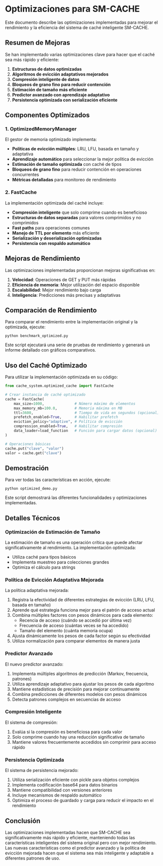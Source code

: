 # Optimizaciones para SM-CACHE

Este documento describe las optimizaciones implementadas para mejorar el rendimiento y la eficiencia del sistema de caché inteligente SM-CACHE.

## Resumen de Mejoras

Se han implementado varias optimizaciones clave para hacer que el caché sea más rápido y eficiente:

1. **Estructuras de datos optimizadas**
2. **Algoritmos de evicción adaptativos mejorados**
3. **Compresión inteligente de datos**
4. **Bloqueos de grano fino para reducir contención**
5. **Estimación de tamaño más eficiente**
6. **Predictor avanzado con aprendizaje adaptativo**
7. **Persistencia optimizada con serialización eficiente**

## Componentes Optimizados

### 1. OptimizedMemoryManager

El gestor de memoria optimizado implementa:

- **Políticas de evicción múltiples**: LRU, LFU, basada en tamaño y adaptativa
- **Aprendizaje automático** para seleccionar la mejor política de evicción
- **Estimación de tamaño optimizada** con caché de tipos
- **Bloqueos de grano fino** para reducir contención en operaciones concurrentes
- **Métricas detalladas** para monitoreo de rendimiento

### 2. FastCache

La implementación optimizada del caché incluye:

- **Compresión inteligente** que solo comprime cuando es beneficioso
- **Estructuras de datos separadas** para valores comprimidos y no comprimidos
- **Fast paths** para operaciones comunes
- **Manejo de TTL por elemento** más eficiente
- **Serialización y deserialización optimizadas**
- **Persistencia con respaldo automático**

## Mejoras de Rendimiento

Las optimizaciones implementadas proporcionan mejoras significativas en:

1. **Velocidad**: Operaciones de GET y PUT más rápidas
2. **Eficiencia de memoria**: Mejor utilización del espacio disponible
3. **Escalabilidad**: Mejor rendimiento bajo carga
4. **Inteligencia**: Predicciones más precisas y adaptativas

## Comparación de Rendimiento

Para comparar el rendimiento entre la implementación original y la optimizada, ejecute:

```
python benchmark_optimized.py
```

Este script ejecutará una serie de pruebas de rendimiento y generará un informe detallado con gráficos comparativos.

## Uso del Caché Optimizado

Para utilizar la implementación optimizada en su código:

```python
from cache_system.optimized_cache import FastCache

# Crear instancia de caché optimizado
cache = FastCache(
    max_size=1000,              # Número máximo de elementos
    max_memory_mb=100.0,        # Memoria máxima en MB
    ttl=3600,                   # Tiempo de vida en segundos (opcional)
    prefetch_enabled=True,      # Habilitar prefetch
    eviction_policy="adaptive", # Política de evicción
    compression_enabled=True,   # Habilitar compresión
    data_loader=load_function   # Función para cargar datos (opcional)
)

# Operaciones básicas
cache.put("clave", "valor")
valor = cache.get("clave")
```

## Demostración

Para ver todas las características en acción, ejecute:

```
python optimized_demo.py
```

Este script demostrará las diferentes funcionalidades y optimizaciones implementadas.

## Detalles Técnicos

### Optimización de Estimación de Tamaño

La estimación de tamaño es una operación crítica que puede afectar significativamente al rendimiento. La implementación optimizada:

- Utiliza caché para tipos básicos
- Implementa muestreo para colecciones grandes
- Optimiza el cálculo para strings

### Política de Evicción Adaptativa Mejorada

La política adaptativa mejorada:

1. Registra la efectividad de diferentes estrategias de evicción (LRU, LFU, basada en tamaño)
2. Aprende qué estrategia funciona mejor para el patrón de acceso actual
3. Combina múltiples factores con pesos dinámicos para cada elemento:
   - Recencia de acceso (cuándo se accedió por última vez)
   - Frecuencia de acceso (cuántas veces se ha accedido)
   - Tamaño del elemento (cuánta memoria ocupa)
4. Ajusta dinámicamente los pesos de cada factor según su efectividad
5. Utiliza normalización para comparar elementos de manera justa

### Predictor Avanzado

El nuevo predictor avanzado:

1. Implementa múltiples algoritmos de predicción (Markov, frecuencia, patrones)
2. Utiliza aprendizaje adaptativo para ajustar los pesos de cada algoritmo
3. Mantiene estadísticas de precisión para mejorar continuamente
4. Combina predicciones de diferentes modelos con pesos dinámicos
5. Detecta patrones complejos en secuencias de acceso

### Compresión Inteligente

El sistema de compresión:

1. Evalúa si la compresión es beneficiosa para cada valor
2. Solo comprime cuando hay una reducción significativa de tamaño
3. Mantiene valores frecuentemente accedidos sin comprimir para acceso rápido

### Persistencia Optimizada

El sistema de persistencia mejorado:

1. Utiliza serialización eficiente con pickle para objetos complejos
2. Implementa codificación base64 para datos binarios
3. Mantiene compatibilidad con versiones anteriores
4. Incluye mecanismos de respaldo automático
5. Optimiza el proceso de guardado y carga para reducir el impacto en el rendimiento

## Conclusión

Las optimizaciones implementadas hacen que SM-CACHE sea significativamente más rápido y eficiente, manteniendo todas las características inteligentes del sistema original pero con mejor rendimiento. Las nuevas características como el predictor avanzado y la política de evicción mejorada hacen que el sistema sea más inteligente y adaptable a diferentes patrones de uso.
